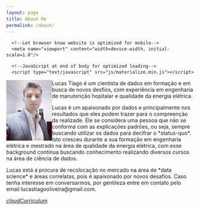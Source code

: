 ```yaml
---
layout: page
title: About Me
permalink: /about/
---
```


<html>
  <head>
      <!--Import Google Icon Font-->
      <link href="https://fonts.googleapis.com/icon?family=Material+Icons" rel="stylesheet">
      <!--Import materialize.css-->
      <link type="text/css" rel="stylesheet" href="css/materialize.min.css"  media="screen,projection"/>

      <!--Let browser know website is optimized for mobile-->
      <meta name="viewport" content="width=device-width, initial-scale=1.0"/>
  </head>

  <body>

      <!--JavaScript at end of body for optimized loading-->
      <script type="text/javascript" src="js/materialize.min.js"></script>
  </body>
</html>


<div class="container">
	<img src="https://github.com/lucastiagooliveira/datascience/blob/master/images/perfil.jpg?raw=true" 
		alt="perfil" style="float: left" />	
</div>

<p>
Lucas Tiago é um cientista de dados em formação e em busca de novos desfios, com experiência em engenharia de manutenção hopitalar e qualidade da energia elétrica.
</p>
<p>
Lucas é um apaixonado por dados e principalmente nos resultados que eles podem trazer para o compreenção da realizade. Ele se considera uma pessoa que não se conforma com as explicações padrões, ou seja, sempre buscando utilizar os dados para decifrar o *status-quo*. Isto cresceu durante a sua formação em engenharia elétrica e mestrado na área de qualidade da energia elétrica, com esse background continua buscando conhecimento realizando diversos cursos na área de ciência de dados.
</p>
<p>
Lucas está a procura de recolocação no mercado na área de *data science* e áreas correlatas, pois é apaixonado por novos desafios. Caso tenha interesse em conversarmos, por gentileza entre em contato pelo email lucastiagooliveira@gmail.com.
</p>

<a class="waves-effect waves-light btn" href="https://www.dropbox.com/s/8vtay0andyl0st2/Curriculum_Lucas_Tiago_2020_dados.pdf?dl=0"><i class="material-icons left">cloud</i>Curriculum</a>



